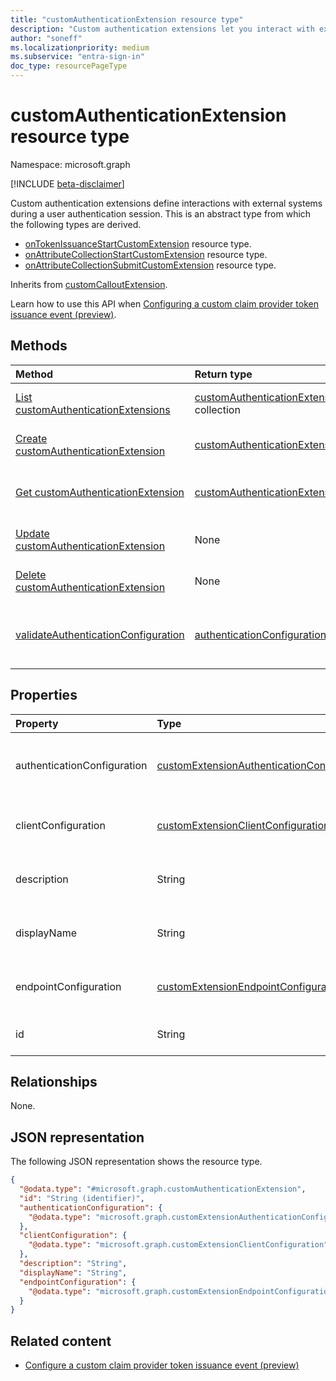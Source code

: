 ```yaml
---
title: "customAuthenticationExtension resource type"
description: "Custom authentication extensions let you interact with external systems during a user authentication session."
author: "soneff"
ms.localizationpriority: medium
ms.subservice: "entra-sign-in"
doc_type: resourcePageType
---
```


# customAuthenticationExtension resource type

Namespace: microsoft.graph

[!INCLUDE [beta-disclaimer](../../includes/beta-disclaimer.md)]

Custom authentication extensions define interactions with external systems during a user authentication session. This is an abstract type from which the following types are derived.

- [onTokenIssuanceStartCustomExtension](../resources/ontokenissuancestartcustomextension.md) resource type.
- [onAttributeCollectionStartCustomExtension](../resources/onattributecollectionstartcustomextension.md) resource type.
- [onAttributeCollectionSubmitCustomExtension](../resources/onattributecollectionsubmitcustomextension.md) resource type.

Inherits from [customCalloutExtension](../resources/customcalloutextension.md).

Learn how to use this API when [Configuring a custom claim provider token issuance event (preview)](/azure/active-directory/develop/custom-extension-get-started?tabs=microsoft-graph?toc=/graph/toc.json&context=graph/context).

## Methods
|Method|Return type|Description|
|:---|:---|:---|
|[List customAuthenticationExtensions](../api/identitycontainer-list-customauthenticationextensions.md)|[customAuthenticationExtension](../resources/customauthenticationextension.md) collection|Get a list of the [customAuthenticationExtension](../resources/customauthenticationextension.md) objects and their properties.|
|[Create customAuthenticationExtension](../api/identitycontainer-post-customauthenticationextensions.md)|[customAuthenticationExtension](../resources/customauthenticationextension.md)|Create a new [customAuthenticationExtension](../resources/customauthenticationextension.md) object.|
|[Get customAuthenticationExtension](../api/customauthenticationextension-get.md)|[customAuthenticationExtension](../resources/customauthenticationextension.md)|Read the properties and relationships of a [customAuthenticationExtension](../resources/customauthenticationextension.md) object.|
|[Update customAuthenticationExtension](../api/customauthenticationextension-update.md)|None|Update the properties of a [customAuthenticationExtension](../resources/customauthenticationextension.md) object.|
|[Delete customAuthenticationExtension](../api/customauthenticationextension-delete.md)|None|Delete a [customAuthenticationExtension](../resources/customauthenticationextension.md) object.|
|[validateAuthenticationConfiguration](../api/customauthenticationextension-validateauthenticationconfiguration.md)|[authenticationConfigurationValidation](../resources/authenticationconfigurationvalidation.md)|Check validity of the endpoint and authentication configuration for a [customAuthenticationExtension](../resources/customauthenticationextension.md) object.|

## Properties
|Property|Type|Description|
|:---|:---|:---|
|authenticationConfiguration|[customExtensionAuthenticationConfiguration](../resources/customextensionauthenticationconfiguration.md)|The authentication configuration for the customAuthenticationExtension. Inherited from [customCalloutExtension](../resources/customcalloutextension.md).|
|clientConfiguration|[customExtensionClientConfiguration](../resources/customextensionclientconfiguration.md)|The connection settings for the customAuthenticationExtension. Inherited from [customCalloutExtension](../resources/customcalloutextension.md).|
|description|String|The description of the customAuthenticationExtension. Inherited from [customCalloutExtension](../resources/customcalloutextension.md).|
|displayName|String|The display name for the customAuthenticationExtension. Inherited from [customCalloutExtension](../resources/customcalloutextension.md).|
|endpointConfiguration|[customExtensionEndpointConfiguration](../resources/customextensionendpointconfiguration.md)|The HTTP endpoint that this custom extension calls. Inherited from [customCalloutExtension](../resources/customcalloutextension.md).|
|id|String|Identifier for the customAuthenticationExtension. Inherited from [entity](../resources/entity.md).|

## Relationships
None.

## JSON representation
The following JSON representation shows the resource type.
<!-- {
  "blockType": "resource",
  "keyProperty": "id",
  "@odata.type": "microsoft.graph.customAuthenticationExtension",
  "baseType": "microsoft.graph.customCalloutExtension",
  "openType": false
}
-->
``` json
{
  "@odata.type": "#microsoft.graph.customAuthenticationExtension",
  "id": "String (identifier)",
  "authenticationConfiguration": {
    "@odata.type": "microsoft.graph.customExtensionAuthenticationConfiguration"
  },
  "clientConfiguration": {
    "@odata.type": "microsoft.graph.customExtensionClientConfiguration"
  },
  "description": "String",
  "displayName": "String",
  "endpointConfiguration": {
    "@odata.type": "microsoft.graph.customExtensionEndpointConfiguration"
  }
}
```

## Related content

- [Configure a custom claim provider token issuance event (preview)](/azure/active-directory/develop/custom-extension-get-started?tabs=microsoft-graph?toc=/graph/toc.json&context=graph/context)

